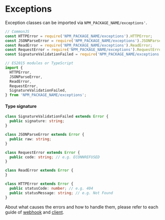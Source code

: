 # Exceptions

Exception classes can be imported via `NPM_PACKAGE_NAME/exceptions'`.

``` js
// CommonJS
const HTTPError = require('NPM_PACKAGE_NAME/exceptions').HTTPError;
const JSONParseError = require('NPM_PACKAGE_NAME/exceptions').JSONParseError;
const ReadError = require('NPM_PACKAGE_NAME/exceptions').ReadError;
const RequestError = require('NPM_PACKAGE_NAME/exceptions').RequestError;
const SignatureValidationFailed = require('NPM_PACKAGE_NAME/exceptions').SignatureValidationFailed;

// ES2015 modules or TypeScript
import {
  HTTPError,
  JSONParseError,
  ReadError,
  RequestError,
  SignatureValidationFailed,
} from 'NPM_PACKAGE_NAME/exceptions';
```

#### Type signature

``` typescript
class SignatureValidationFailed extends Error {
  public signature: string;
}

class JSONParseError extends Error {
  public raw: string;
}

class RequestError extends Error {
  public code: string; // e.g. ECONNREFUSED
}

class ReadError extends Error {
}

class HTTPError extends Error {
  public statusCode: number; // e.g. 404
  public statusMessage: string; // e.g. Not Found
}
```

About what causes the errors and how to handle them, please refer to each guide
of [webhook](../guide/webhook.md) and [client](../guide/client.md).
